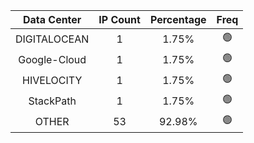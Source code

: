 | Data Center | IP Count | Percentage | Freq |
|:------------:|:--------:|:-----------:|:-----:|
| DIGITALOCEAN | 1 | 1.75% | 🟢 |
| Google-Cloud | 1 | 1.75% | 🟢 |
| HIVELOCITY | 1 | 1.75% | 🟢 |
| StackPath | 1 | 1.75% | 🟢 |
| OTHER | 53 | 92.98% | 🟢 |